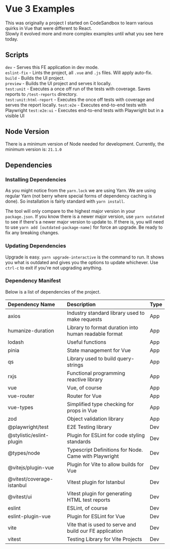 # Vue 3 Examples
This was originally a project I started on CodeSandbox to learn various quirks in Vue that were different to React.  
Slowly it evolved more and more complex examples until what you see here today.

## Scripts
`dev` - Serves this FE application in dev mode.  
`eslint-fix` - Lints the project, all `.vue` and `.js` files. Will apply auto-fix.  
`build` - Builds the UI project.  
`preview` - Builds the UI project and serves it locally.  
`test:unit` - Executes a once off run of the tests with coverage. Saves reports to `/test-reports` directory.  
`test:unit:html-report` - Executes the once off tests with coverage and serves the report locally.
`test:e2e` - Executes end-to-end tests with Playwright
`test:e2e:ui` - Executes end-to-end tests with Playwright but in a visible UI

## Node Version
There is a minimum version of Node needed for development. Currently, the minimum version is: `21.1.0`

## Dependencies
### Installing Dependencies
As you might notice from the `yarn.lock` we are using Yarn. We are using regular Yarn (not berry where special
forms of dependency caching is done). So installation is fairly standard with `yarn install`.

The tool will only compare to the highest major version in your `package.json`. If you know there is a newer
major version, use `yarn outdated` to see if there's a newer major version to update to. If there is, you will
need to use `yarn add [outdated-package-name]` for force an upgrade. Be ready to fix any breaking changes.

### Updating Dependencies
Upgrade is easy. `yarn upgrade-interactive` is the command to run. It shows you what is outdated and gives you
the options to update whichever. Use `ctrl-c` to exit if you're not upgrading anything.

### Dependency Manifest
Below is a list of dependencies of the project.

| Dependency Name           | Description                                             | Type |
|:--------------------------|:--------------------------------------------------------|:-----|
| axios                     | Industry standard library used to make requests         | App  |
| humanize-duration         | Library to format duration into human readable format   | App  |
| lodash                    | Useful functions                                        | App  |
| pinia                     | State management for Vue                                | App  |
| qs                        | Library used to build query-strings                     | App  |
| rxjs                      | Functional programming reactive library                 | App  |
| vue                       | Vue, of course                                          | App  |
| vue-router                | Router for Vue                                          | App  |
| vue-types                 | Simplified type checking for props in Vue               | App  |
| zod                       | Object validation library                               | App  |
| @playwright/test          | E2E Testing library                                     | Dev  |
| @stylistic/eslint-plugin  | Plugin for ESLint for code styling standards            | Dev  |
| @types/node               | Typescript Definitions for Node. Came with Playwright   | Dev  |
| @vitejs/plugin-vue        | Plugin for Vite to allow builds for Vue                 | Dev  |
| @vitest/coverage-istanbul | Vitest plugin for Istanbul                              | Dev  |
| @vitest/ui                | Vitest plugin for generating HTML test reports          | Dev  |
| eslint                    | ESLint, of course                                       | Dev  |
| eslint-plugin-vue         | Plugin for ESLint for Vue                               | Dev  |
| vite                      | Vite that is used to serve and build our FE application | Dev  |
| vitest                    | Testing Library for Vite Projects                       | Dev  |

